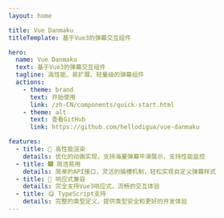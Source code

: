 ```yaml
---
layout: home

title: Vue Danmaku
titleTemplate: 基于Vue3的弹幕交互组件

hero:
  name: Vue Danmaku
  text: 基于Vue3的弹幕交互组件
  tagline: 高性能、易扩展、轻量级的弹幕组件
  actions:
    - theme: brand
      text: 开始使用
      link: /zh-CN/components/quick-start.html
    - theme: alt
      text: 查看GitHub
      link: https://github.com/hellodigua/vue-danmaku

features:
  - title: 🌈 高性能渲染
    details: 优化的动画实现，支持海量弹幕平滑展示，支持性能监控
  - title: 🎆 简洁易用
    details: 简单的API接口，灵活的插槽机制，轻松实现自定义弹幕样式
  - title: 🍭 响应式兼容
    details: 完全支持Vue3响应式，流畅的交互体验
  - title: 😋 TypeScript支持
    details: 完整的类型定义，提供类型安全和更好的开发体验
---
```

